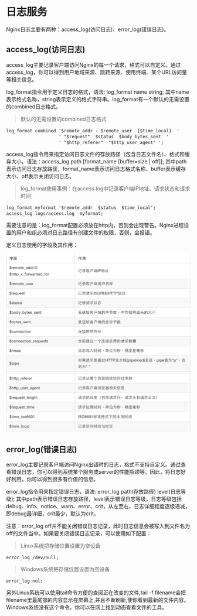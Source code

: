 # 日志服务

Nginx日志主要有两种：access_log(访问日志)、error_log(错误日志)。

## access_log(访问日志)

access_log主要记录客户端访问Nginx的每一个请求，格式可以自定义。通过access_log，你可以得到用户地域来源、跳转来源、使用终端、某个URL访问量等相关信息。

log_format指令用于定义日志的格式，语法: log_format name string; 其中name表示格式名称，string表示定义的格式字符串。log_format有一个默认的无需设置的combined日志格式。

>默认的无需设置的combined日志格式

```
log_format combined '$remote_addr - $remote_user  [$time_local]  '
                    ' "$request"  $status  $body_bytes_sent  '
                    ' "$http_referer"  "$http_user_agent" ';
```

access_log指令用来指定访问日志文件的存放路径（包含日志文件名）、格式和缓存大小，语法：access_log path [format_name [buffer=size | off]]; 其中path表示访问日志存放路径，format_name表示访问日志格式名称，buffer表示缓存大小，off表示关闭访问日志。

>log_format使用事例：在access.log中记录客户端IP地址、请求状态和请求时间

```
log_format myformat '$remote_addr  $status  $time_local';
access_log logs/access.log  myformat;
```

需要注意的是：log_format配置必须放在http内，否则会出现警告。Nginx进程设置的用户和组必须对日志路径有创建文件的权限，否则，会报错。

定义日志使用的字段及其作用：

![日志](../images/log_1.png)
![日志](../images/log_2.png)


## error_log(错误日志)

error_log主要记录客户端访问Nginx出错时的日志，格式不支持自定义。通过查看错误日志，你可以得到系统某个服务或server的性能瓶颈等。因此，将日志好好利用，你可以得到很多有价值的信息。

error_log指令用来指定错误日志，语法: error_log path(存放路径) level(日志等级); 其中path表示错误日志存放路径，level表示错误日志等级，日志等级包括debug、info、notice、warn、error、crit，从左至右，日志详细程度逐级递减，即debug最详细，crit最少，默认为crit。

注意：error_log off并不能关闭错误日志记录，此时日志信息会被写入到文件名为off的文件当中。如果要关闭错误日志记录，可以使用如下配置：

>Linux系统把存储位置设置为空设备

```
error_log /dev/null;  
```

>Windows系统把存储位置设置为空设备

```
error_log nul;  
```

另外Linux系统可以使用tail命令方便的查阅正在改变的文件,tail -f filename会把filename里最尾部的内容显示在屏幕上,并且不断刷新,使你看到最新的文件内容。Windows系统没有这个命令，你可以在网上找到动态查看文件的工具。
